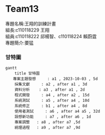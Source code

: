 # Team13
專題名稱:王翔的訓練計畫  
組長:c110118229 王翔  
組員:c110118222 邱楊智、c110118224 賴蔚霆  
專題簡介:要猛  

### 甘特圖
```mermaid
gantt
    title 甘特圖
　　專案主題發想     : a1 , 2023-10-03 , 5d
    採集文獻     : a2 , after a1 , 3d
    資料分析    : a3 , after a1 , 2d
    程式開發     : a4 , after a2 , 15d
    系統測試     : a5 , after a4 , 10d
    系統修正     : b1 , after a4 , 8d
    使用者測試     : a6 , after a4 a5 , 32d
    設想新功能     : a7 , after a6 , 1d
    專案調整   : a8 , after a7 ,5d
    統理過程   : a9 , after a7 ,9d
```
